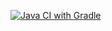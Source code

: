 [![Java CI with Gradle](https://github.com/TanziliaM/PageObject-s/actions/workflows/gradle.yml/badge.svg)](https://github.com/TanziliaM/PageObject-s/actions/workflows/gradle.yml)
